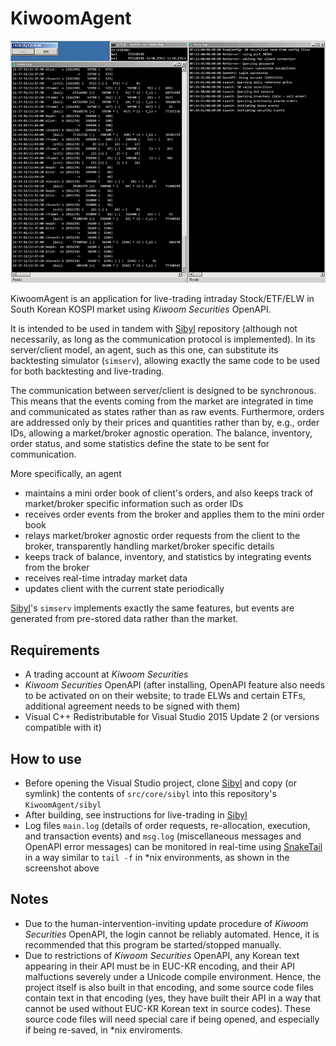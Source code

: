 
# KiwoomAgent

![screenshot](readme/screenshot.png)

KiwoomAgent is an application for live-trading intraday Stock/ETF/ELW in
South Korean KOSPI market using *Kiwoom Securities* OpenAPI.

It is intended to be used in tandem with
[Sibyl](https://github.com/junosan/Sibyl) repository
(although not necessarily, as long as the communication protocol is
implemented).
In its server/client model, an agent, such as this one, can substitute
its backtesting simulator (`simserv`), allowing exactly the same code to be
used for both backtesting and live-trading.

The communication between server/client is designed to be synchronous.
This means that the events coming from the market are integrated in time and
communicated as states rather than as raw events.
Furthermore, orders are addressed only by their prices and quantities
rather than by, e.g., order IDs, allowing a market/broker agnostic operation.
The balance, inventory, order status, and some statistics define the state
to be sent for communication.

More specifically, an agent
- maintains a mini order book of client's orders, and also keeps track of
  market/broker specific information such as order IDs
- receives order events from the broker and applies them to the mini order book
- relays market/broker agnostic order requests from the client to the broker,
  transparently handling market/broker specific details
- keeps track of balance, inventory, and statistics by integrating events
  from the broker
- receives real-time intraday market data
- updates client with the current state periodically

[Sibyl](https://github.com/junosan/Sibyl)'s `simserv` implements exactly the
same features, but events are generated from pre-stored data rather than
the market.


## Requirements
- A trading account at *Kiwoom Securities*
- *Kiwoom Securities* OpenAPI (after installing, OpenAPI feature also needs to
  be activated on on their website; to trade ELWs and certain ETFs, additional
  agreement needs to be signed with them)
- Visual C++ Redistributable for Visual Studio 2015 Update 2
  (or versions compatible with it)


## How to use
- Before opening the Visual Studio project, 
  clone [Sibyl](https://github.com/junosan/Sibyl) and copy (or symlink)
  the contents of `src/core/sibyl` into this repository's `KiwoomAgent/sibyl`
- After building, see instructions for live-trading in 
  [Sibyl](https://github.com/junosan/Sibyl)
- Log files `main.log` (details of order requests, re-allocation, execution,
  and transaction events) and
  `msg.log` (miscellaneous messages and OpenAPI error messages) can be
  monitored in real-time using [SnakeTail](http://snakenest.com/snaketail/)
  in a way similar to `tail -f` in *nix environments, as shown in the
  screenshot above


## Notes
- Due to the human-intervention-inviting update procedure of
  *Kiwoom Securities* OpenAPI, the login cannot be reliably automated.
  Hence, it is recommended that this program be started/stopped manually.
- Due to restrictions of *Kiwoom Securities* OpenAPI, any Korean text appearing
  in their API must be in EUC-KR encoding, and their API malfuctions severely
  under a Unicode compile environment.
  Hence, the project itself is also built in that encoding, and some source
  code files contain text in that encoding (yes, they have built their API
  in a way that cannot be used without EUC-KR Korean text in source codes).
  These source code files will need special care if being opened, and
  especially if being re-saved, in *nix enviroments.

